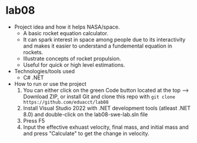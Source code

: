 # lab08
- Project idea and how it helps NASA/space.
  - A basic rocket equation calculator.
  - It can spark interest in space among people due to its interactivity and makes it easier to understand a fundemental equation in rockets.
  - Illustrate concepts of rocket propulsion.
  - Useful for quick or high level estimations.
- Technologies/tools used
  - C# .NET
- How to run or use the project
  1. You can either click on the green Code button located at the top --> Download ZIP, or install Git and clone this repo with `git clone https://github.com/eduacct/lab08`
  2. Install Visual Studio 2022 with .NET development tools (atleast .NET 8.0) and double-click on the lab08-swe-lab.sln file
  3. Press F5
  4. Input the effective exhuast velocity, final mass, and initial mass and and press "Calculate" to get the change in velocity.
